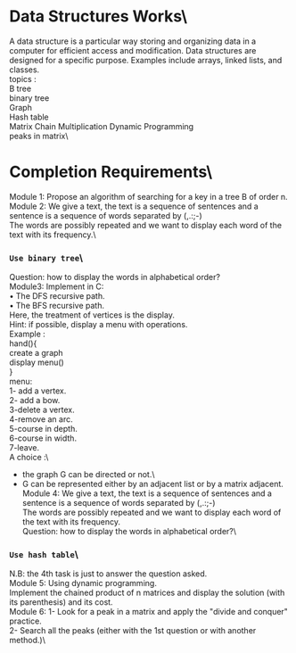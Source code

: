 # Data Structures Works\
A data structure is a particular way storing and organizing data in a computer for efficient access and modification. Data structures are designed for a specific purpose. Examples include arrays, linked lists, and classes.\
topics : \
  B tree\
  binary tree \
  Graph\
  Hash table\
  Matrix Chain Multiplication Dynamic Programming\
  peaks in matrix\
# Completion Requirements\
Module 1: Propose an algorithm of searching for a key in a tree B of order n.\
Module 2: We give a text, the text is a sequence of sentences and a sentence is a sequence of words separated by (,.:;-)\
The words are possibly repeated and we want to display each word of the text with its frequency.\
### `Use binary tree`\
Question: how to display the words in alphabetical order?\
Module3: Implement in C:\
• The DFS recursive path.\
• The BFS recursive path.\
Here, the treatment of vertices is the display.\
Hint: if possible, display a menu with operations.\
Example :\
hand(){\
create a graph\
display menu()\
}\
menu:\
1- add a vertex.\
2- add a bow.\
3-delete a vertex.\
4-remove an arc.\
5-course in depth.\
6-course in width.\
7-leave.\
A choice :\
- the graph G can be directed or not.\
- G can be represented either by an adjacent list or by a matrix adjacent.\
Module 4: We give a text, the text is a sequence of sentences and a sentence is a sequence of words separated by (,.:;-)\
The words are possibly repeated and we want to display each word of the text with its frequency.\
Question: how to display the words in alphabetical order?\
### `Use hash table`\
N.B: the 4th task is just to answer the question asked.\
Module 5: Using dynamic programming.\
Implement the chained product of n matrices and display the solution (with its parenthesis) and its cost.\
Module 6: 1- Look for a peak in a matrix and apply the "divide and conquer" practice.\
2- Search all the peaks (either with the 1st question or with another method.)\

